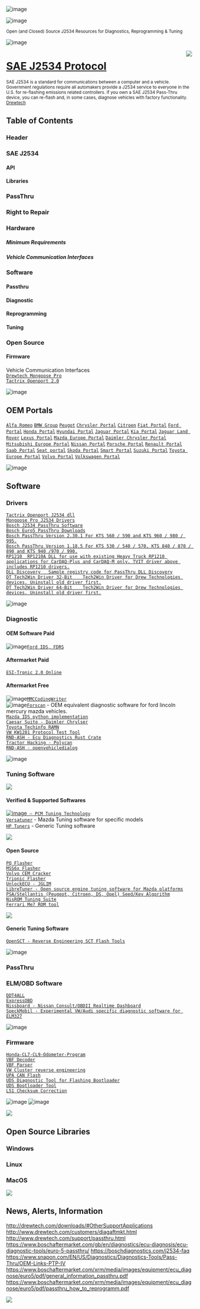 ![image](https://user-images.githubusercontent.com/57064943/163714778-8598c24a-6ae2-49f6-ba4c-42de94dfa025.png)

![image](https://user-images.githubusercontent.com/57064943/166444769-f7ef9aa5-df8b-4dcd-b668-a380eeda444b.png)

   <sup>Open (and Closed) Source J2534 Resources for Diagnostics, Reprogramming & Tuning</sup>
   
![image](https://user-images.githubusercontent.com/57064943/163714778-8598c24a-6ae2-49f6-ba4c-42de94dfa025.png)
 
<img src="https://user-images.githubusercontent.com/57064943/166475934-eedf7dcb-8288-42bc-9171-aa53cf76c05f.png" align="right" />

 
# [SAE J2534 Protocol](https://www.boschdiagnostics.com/j2534-faq)

<p>
   <sup>
      SAE J2534 is a standard for communications between a computer and a vehicle. Government regulations require all automakers provide a J2534 service to everyone in the U.S. for re-flashing emissions related controllers. If you own a SAE J2534 Pass-Thru device, you can re-flash and, in some cases, diagnose vehicles with factory functionality. <a href="http://www.drewtech.com/customers/diagaftmkt.html">Drewtech</a>
   </sup>
</p>

## Table of Contents
   ### Header
   ### SAE J2534
   #### API
   #### Libraries

   ### PassThru 
   ### Right to Repair 
   ### Hardware
   ##### Minimum Requirements
   ##### Vehicle Communication Interfaces
   ##### 
   
   ### Software
   #### Passthru
   #### Diagnostic
   #### Reprogramming
   #### Tuning
   
   ### Open Source
   #### Firmware
   #### 
   
   
   
Vehicle Communication Interfaces  
[`Drewtech Mongoose Pro`](http://www.drewtech.com/technician/products/mongoose.html)  
[`Tactrix Openport 2.0`](https://www.tactrix.com/)  


![image](https://user-images.githubusercontent.com/57064943/163714778-8598c24a-6ae2-49f6-ba4c-42de94dfa025.png)

## OEM Portals
[`Alfa Romeo`](https://www.technicalinformation.fiat.com)
[`BMW Group`](https://aos.bmwgroup.com/)
[`Peugot`](http://public.servicebox.peugeot.com/pages/index.jsp)
[`Chrysler Portal`](http://www.techauthority.com)
[`Citroen`](http://service.citroen.com/pages/index.jsp)
[`Fiat Portal`](https://www.technicalinformation.fiat.com)
[`Ford Portal`](https://www.fordserviceinfo.com)
[`Honda Portal`](http://www.techinfo.honda-eu.com/)
[`Hyundai Portal`](http://service.hyundai-motor.co)
[`Jaguar Portal`](http://www.jaguartechinfo.com")
[`Kia Portal`](http://www.kia-hotline.com/)
[`Jaguar Land Rover`](https://topix.landrover.jlrext.com/topix/vehicle/lookupForm)
[`Lexus Portal`](https://www.lexus-tech.eu/default.aspx)
[`Mazda Europe Portal`](https://mapps.mazdaeur.com/mum)
[`Daimler Chrysler Portal`](https://xentry-shop.mercedes-benz.com/daimlerDiagnosisShop/home?0)
[`Mitsubishi Europe Portal`](http://www.mitsubishitechinfo.eu)
[`Nissan Portal`](https://eu.nissan.biz/auth/Login?GAREASONCODE=-1&GARESOURCEID=DHJEW4885903&GAURI=http://eu.nissan.biz/&Reason=-1&APPID=DHJEW4885903&URI=http://eu.nissan.biz/)
[`Porsche Portal`](https://techinfo2.porsche.com/PAGInfosystem/VFModuleManager?Type=GVOStart)
[`Renault Portal`](http://www.infotech.renault.com/fo/accueil.action)
[`Saab Portal`](https://tis.saabparts.com/)
[`Seat portal`](https://erwin.seat.com)
[`Skoda Portal`](https://erwin.skoda-auto.cz/erwin/showHome.do)
[`Smart Portal`](http://www.service-and-parts.net)
[`Suzuki Portal`](http://serviceportal.suzuki.de/suzuki/viewStart.do;jsessionid=8C664188776F89C7D1BFC711982C3A3C)
[`Toyota Europe Portal`](https://www.toyota-tech.eu/)
[`Volvo Portal`](https://tis.volvocars.biz/tis/main.do)
[`Volkswagen Portal`](https://erwin.volkswagen.de/erwin/showHome.do)

![image](https://user-images.githubusercontent.com/57064943/163714778-8598c24a-6ae2-49f6-ba4c-42de94dfa025.png)


## Software
  ### Drivers  
  [`Tactrix Openport J2534 dll`](https://www.tactrix.com/index.php?option=com_content&view=category&layout=blog&id=38&)  
  [`Mongoose Pro J2534 Drivers`](http://www.drewtech.com/technician/products/mongoose.html)      
  [`Bosch J2534 PassThru Software`](https://www.boschaftermarket.com/gb/en/diagnostics/ecu-diagnosis/ecu-diagnostic-tools/euro-5-passthru/)  
  [`Bosch Euro5 PassThru Downloads`](https://www.boschaftermarket.com/gb/en/diagnostics/ecu-diagnosis/ecu-diagnostic-tools/euro-5-passthru/)  
  [`Bosch PassThru Version 2.30.1 For KTS 560 / 590 and KTS 960 / 980 / 995.`](http://download.esitronic.de/KTSdownload/kts-setups/Setup_Bosch_Passthru_v2.30.1.exe)  
  [`Bosch PassThru Version 1.18.5 For KTS 530 / 540 / 570, KTS 840 / 870 / 890 and KTS 940 /970 / 990.`](http://download.esitronic.de/KTSdownload/kts-setups/Setup_Bosch_Passthru_v1.18.5.exe)    
  [`RP1210	RP1210A DLL for use with existing Heavy Truck RP1210 applications for CarDAQ-Plus and CarDAQ-M only. TVIT driver above includes RP1210 drivers.`](http://www.drewtech.com/downloads/RP1210_v4.3.msi)      
  [`DLL Discovery	Sample registry code for PassThru DLL Discovery`](http://www.drewtech.com/downloads/dllconnect.zip)      
 [`DT Tech2Win Driver 32-Bit	Tech2Win Driver for Drew Technologies devices. Uninstall old driver first.`](http://drivers.drewtech.com/DRIVERS/Tech2Win/DTTech2WinDriver_x86.msi)      
 [`DT Tech2Win Driver 64-Bit	Tech2Win Driver for Drew Technologies devices. Uninstall old driver first.`](http://drivers.drewtech.com/DRIVERS/Tech2Win/DTTech2WinDriver_x64.msi)      

![image](https://user-images.githubusercontent.com/57064943/163714778-8598c24a-6ae2-49f6-ba4c-42de94dfa025.png)

  ### Diagnostic
   #### OEM Software Paid 
   ![image](https://user-images.githubusercontent.com/57064943/160247583-dfb5eb54-70f2-415b-810b-6da187de90cc.png)[`Ford IDS, FDRS`](https://www.fordtechservice.dealerconnection.com/vdirs/wds/diagnosticsites/vcmdvd/mcs/idssoftware.asp)      
   
   #### Aftermarket Paid  
   [`ESI-Tronic 2.0 Online`](https://www.boschaftermarket.com/gb/en/diagnostics/ecu-diagnosis/esitronic-diagnostic-software/esi-2-0-online/)    

   #### Aftermarket Free 
   ![image](https://user-images.githubusercontent.com/57064943/160247397-118620dd-bba4-4443-ae05-191846291a1e.png)[`MMCCodingWriter`](https://forum.kolyandex.su/viewtopic.php?f=15&t=3)     
      ![image](https://camo.githubusercontent.com/c3087133bc5593228778aacb47dd9c5ceccc927fef16a70adc01b5c44717ef0a/68747470733a2f2f666f727363616e2e6f72672f696d616765732f464f525363616e4c69746541707049636f6e526f756e64436f726e6572733134342e706e67)[`Forscan`](https://forscan.org) - OEM equivalent diagnostic software for ford lincoln mercury mazda vehicles.  
   [`Mazda IDS python implementation`](https://github.com/diorcety/mazda3-ids)    
   [`Caesar Suite - Daimler Chrylser`](https://github.com/jglim/CaesarSuite)      
   [`Toyota Techinfo RAMN`](https://github.com/ToyotaInfoTech/RAMN)    
   [`VW KW1281 Protocol Test Tool`](https://github.com/gmenounos/kw1281test)    
   [`RND-ASH - Ecu Diagnostics Rust Crate`](https://github.com/rnd-ash/ecu_diagnostics)      
   [`Tractor Hacking - Polycan`](https://github.com/TractorHacking/PolyCAN)      
   [`RND-ASH - openvehicledialog`](https://github.com/rnd-ash/OpenVehicleDiag)      
   
![image](https://user-images.githubusercontent.com/57064943/163714778-8598c24a-6ae2-49f6-ba4c-42de94dfa025.png)
   
         
  ### Tuning Software

<img align="centre" src="https://raw.githubusercontent.com/andreasbm/readme/master/assets/lines/rainbow.png" />


   #### Verified & Supported Softwares  
   [![image](https://user-images.githubusercontent.com/57064943/160247672-f3568ee7-4d7b-428d-b914-4894a178538a.png)` — PCM Tuning Technology`](https://pcmtec.com)  
   [`Versatuner`](https://versatuner.com) - Mazda Tuning software for specific models  
   [`HP Tuners`](https://hptuners.com) - Generic Tuning software  

<img align="centre" src="https://raw.githubusercontent.com/andreasbm/readme/master/assets/lines/rainbow.png" />


   #### Open Source    
   [`PQ Flasher`](https://github.com/pd0wm/pq-flasher)      
   [`MSS6x Flasher`](https://github.com/terraphantm/MSS6x-Flasher)     
   [`Volvo CEM Cracker`](https://github.com/vtl/volvo-cem-cracker)      
   [`Trionic Flasher`](https://github.com/mattiasclaesson/Trionic)    
   [`UnlockECU - JGLIM`](https://github.com/jglim/UnlockECU)      
   [`LibreTuner - Open source engine tuning software for Mazda platforms`](https://github.com/LibreTuner/LibreTuner)      
   [`PSA/Stellantis (Peugeot, Citroen, DS, Opel) Seed/Key Algorithm`](https://github.com/ludwig-v/psa-seedkey-algorithm)    
   [`NisROM Tuning Suite`](https://github.com/ababook/NisROM-Tuning-Suite)      
   [`Ferrari Me7 ROM tool`]()  

<img align="centre" src="https://raw.githubusercontent.com/andreasbm/readme/master/assets/lines/rainbow.png" />


   #### Generic Tuning Software    
   [`OpenSCT - Reverse Engineering SCT Flash Tools`](https://github.com/Alexia/opensct)    

![image](https://user-images.githubusercontent.com/57064943/163714778-8598c24a-6ae2-49f6-ba4c-42de94dfa025.png)


  ### PassThru  
  ### ELM/OBD Software   
  [`DDT4ALL`](https://github.com/cedricp/ddt4all)         
  [`ExpressOBD`](https://github.com/jglim/ExpressOBD)    
  [`Nissboard - Nissan Consult/OBDII Realtime Dashboard`](https://github.com/matiasmenares/Nissboard)    
  [`SpeckMobil - Experimental VW/Audi specific diagnostic software for ELM327`](https://github.com/Boromatic/SpeckMobil)    
 


![image](https://user-images.githubusercontent.com/57064943/163714778-8598c24a-6ae2-49f6-ba4c-42de94dfa025.png)


  ### Firmware  
  [`Honda-CL7-CL9-Odometer-Program`](https://github.com/bmgjet/Honda-CL7-CL9-Odometer-Program)    
  [`VBF Decoder`](https://github.com/consp/vbfdecode)    
  [`VBF Parser`](https://github.com/UCDHIUS/vbf_parser)    
  [`VW Cluster reverse engineering`](https://github.com/gmenounos/vwcluster)    
  [`UPA CAN Flash`](https://github.com/iliayar/UPA_CAN_FLASH)     
  [`UDS Diagnostic Tool for Flashing Bootloader`](https://github.com/ParkingVehicle/DiagnosticTool)   
  [`UDS Bootloader Tool`](https://github.com/SummerFalls/UDS_S32K144_Bootloader)    
  [`LS1 Checksum Correction`](https://github.com/jcmnn/LS1ChecksumCorrect)    
  
  
  ![image](https://user-images.githubusercontent.com/57064943/166476326-579da2fa-e819-4eab-98b7-a1bef3746807.png)
![image](https://user-images.githubusercontent.com/57064943/166476343-da4b2917-24bf-4da5-8807-198eda608096.png)


<img align="centre" src="https://raw.githubusercontent.com/andreasbm/readme/master/assets/lines/rainbow.png" />

  
  ## Open Source Libraries
   ### Windows
   ### Linux
   ### MacOS

<img align="centre" src="https://raw.githubusercontent.com/andreasbm/readme/master/assets/lines/rainbow.png" />
   
  ## News, Alerts, Information
  
http://drewtech.com/downloads/#OtherSupportApplications
http://www.drewtech.com/customers/diagaftmkt.html
http://www.drewtech.com/support/passthru.html
https://www.boschaftermarket.com/gb/en/diagnostics/ecu-diagnosis/ecu-diagnostic-tools/euro-5-passthru/
https://boschdiagnostics.com/j2534-faq
https://www.snapon.com/EN/US/Diagnostics/Diagnostics-Tools/Pass-Thru/OEM-Links-PTP-IV
https://www.boschaftermarket.com/xrm/media/images/equipment/ecu_diagnose/euro5/pdf/general_information_passthru.pdf
https://www.boschaftermarket.com/xrm/media/images/equipment/ecu_diagnose/euro5/pdf/passthru_how_to_reprogramm.pdf


<img align="centre" src="https://raw.githubusercontent.com/andreasbm/readme/master/assets/lines/rainbow.png" />

